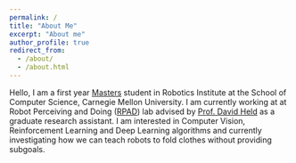 ```yaml
---
permalink: /
title: "About Me"
excerpt: "About me"
author_profile: true
redirect_from: 
  - /about/
  - /about.html
---
```


Hello, I am a first year [Masters](https://www.ri.cmu.edu/education/academic-programs/master-of-science-robotics/) student in Robotics Institute at the School of Computer Science, Carnegie Mellon University. I am currently working at at Robot Perceiving and Doing ([RPAD](https://r-pad.github.io)) lab advised by [Prof. David Held](https://davheld.github.io) as a graduate research assistant. I am interested in Computer Vision, Reinforcement Learning and Deep Learning algorithms and currently investigating how we can teach robots to fold clothes without providing subgoals. 


